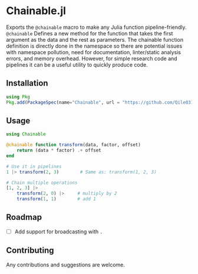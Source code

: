 # Chainable.jl

Exports the `@chainable` macro to make any Julia function pipeline-friendly. `@chainable` Defines a new method for the function that takes the first argument as the data and the rest as parameters. The chainable function definition is directly done in the namespace so there are potential issues with namespace pollution, need for documentation, linter/static analysis errors, and memory overhead. However, for simple research code and pipelines it can be a useful utility to quickly produce code.

## Installation

```julia
using Pkg
Pkg.add(PackageSpec(name="Chainable", url = "https://github.com/Qile0317/Chainable.jl.git"))
```

## Usage

```julia
using Chainable

@chainable function transform(data, factor, offset)
    return (data * factor) .+ offset
end

# Use it in pipelines
1 |> transform(2, 3)        # Same as: transform(1, 2, 3)

# Chain multiple operations
[1, 2, 3] |> 
    transform(2, 0) |>     # multiply by 2
    transform(1, 1)        # add 1
```

## Roadmap

- [ ] Add support for broadcasting with `.`

## Contributing

Any contributions and suggestions are welcome.
